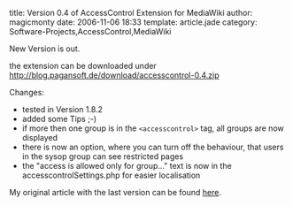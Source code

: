 title: Version 0.4 of AccessControl Extension for MediaWiki
author: magicmonty
date: 2006-11-06 18:33
template: article.jade
category: Software-Projects,AccessControl,MediaWiki

New Version is out.

the extension can be downloaded under http://blog.pagansoft.de/download/accesscontrol-0.4.zip

<span class="more"></span>

Changes:

* tested in Version 1.8.2
* added some Tips ;-)
* if more then one group is in the `<accesscontrol>` tag, all groups are now displayed
* there is now an option, where you can turn off the behaviour, that users in the sysop group can see restricted pages
* the "access is allowed only for group…" text is now in the accesscontrolSettings.php for easier localisation

My original article with the last version can be found [here](http://blog.pagansoft.de/articles/seitenbasierte-gruppen-zugriffskontrolle-fuer-mediawiki).